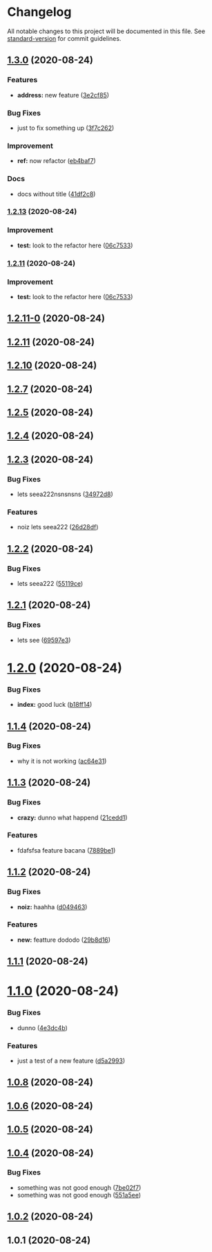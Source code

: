 # Changelog

All notable changes to this project will be documented in this file. See [standard-version](https://github.com/conventional-changelog/standard-version) for commit guidelines.

## [1.3.0](https://github.com/bissolli/release-it/compare/v1.2.13...v1.3.0) (2020-08-24)


### Features

* **address:** new feature ([3e2cf85](https://github.com/bissolli/release-it/commit/3e2cf85e31081ede9b3c3cbdf8086d346f06c951))


### Bug Fixes

* just to fix something up ([3f7c262](https://github.com/bissolli/release-it/commit/3f7c2624efd59a917941c76219828d432f826dce))


### Improvement

* **ref:** now refactor ([eb4baf7](https://github.com/bissolli/release-it/commit/eb4baf7512d9220b4d453b4ed5f6ce98fa4d921d))


### Docs

* docs without title ([41df2c8](https://github.com/bissolli/release-it/commit/41df2c8f495ba01c078fdf9e7f0a88f341945775))

### [1.2.13](https://github.com/bissolli/release-it/compare/v1.2.11-0...v1.2.13) (2020-08-24)


### Improvement

* **test:** look to the refactor here ([06c7533](https://github.com/bissolli/release-it/commit/06c753379653f57244c1b06ba3747bb636fc3a85))

### [1.2.11](https://github.com/bissolli/release-it/compare/v1.2.11-0...v1.2.11) (2020-08-24)


### Improvement

* **test:** look to the refactor here ([06c7533](https://github.com/bissolli/release-it/commit/06c753379653f57244c1b06ba3747bb636fc3a85))

## [1.2.11-0](https://github.com/bissolli/release-it/compare/v1.2.11...v1.2.11-0) (2020-08-24)



## [1.2.11](https://github.com/bissolli/release-it/compare/v1.2.10...v1.2.11) (2020-08-24)



## [1.2.10](https://github.com/bissolli/release-it/compare/v1.2.7...v1.2.10) (2020-08-24)



## [1.2.7](https://github.com/bissolli/release-it/compare/v1.2.5...v1.2.7) (2020-08-24)



## [1.2.5](https://github.com/bissolli/release-it/compare/v1.2.4...v1.2.5) (2020-08-24)



## [1.2.4](https://github.com/bissolli/release-it/compare/v1.2.3...v1.2.4) (2020-08-24)



## [1.2.3](https://github.com/bissolli/release-it/compare/v1.2.2...v1.2.3) (2020-08-24)


### Bug Fixes

* lets seea222nsnsnsns ([34972d8](https://github.com/bissolli/release-it/commit/34972d8fcbc08814092207f45d92067a46417974))


### Features

* noiz lets seea222 ([26d28df](https://github.com/bissolli/release-it/commit/26d28dfbdf903096501e909a678ff5878ef9b517))



## [1.2.2](https://github.com/bissolli/release-it/compare/v1.2.1...v1.2.2) (2020-08-24)


### Bug Fixes

* lets seea222 ([55119ce](https://github.com/bissolli/release-it/commit/55119ceed2221d8a4f89de171c17fae61a0dc32e))



## [1.2.1](https://github.com/bissolli/release-it/compare/v1.2.0...v1.2.1) (2020-08-24)


### Bug Fixes

* lets see ([69597e3](https://github.com/bissolli/release-it/commit/69597e3383f93fd36667dd480ca51bd1fa27ba0d))



# [1.2.0](https://github.com/bissolli/release-it/compare/v1.1.4...v1.2.0) (2020-08-24)


### Bug Fixes

* **index:** good luck ([b18ff14](https://github.com/bissolli/release-it/commit/b18ff14986fb491e54f2ecd47eea728273a7db58))



## [1.1.4](https://github.com/bissolli/release-it/compare/v1.1.3...v1.1.4) (2020-08-24)


### Bug Fixes

* why it is not working ([ac64e31](https://github.com/bissolli/release-it/commit/ac64e312be72d560bd48041b46dce8571ead3395))



## [1.1.3](https://github.com/bissolli/release-it/compare/v1.1.2...v1.1.3) (2020-08-24)


### Bug Fixes

* **crazy:** dunno what happend ([21cedd1](https://github.com/bissolli/release-it/commit/21cedd1f27923e09f57a582c5fd6b84a6ea90a6c))


### Features

* fdafsfsa feature bacana ([7889be1](https://github.com/bissolli/release-it/commit/7889be1e0d66aa5a7df90ec089f7c3ca4d9e003b))



## [1.1.2](https://github.com/bissolli/release-it/compare/v1.1.1...v1.1.2) (2020-08-24)


### Bug Fixes

* **noiz:** haahha ([d049463](https://github.com/bissolli/release-it/commit/d0494631e92a1895b6d829480dfe39bcf5db9454))


### Features

* **new:** featture dododo ([29b8d16](https://github.com/bissolli/release-it/commit/29b8d167750bf9672e6354ea5724c02082aae33b))



## [1.1.1](https://github.com/bissolli/release-it/compare/v1.1.0...v1.1.1) (2020-08-24)



# [1.1.0](https://github.com/bissolli/release-it/compare/1.0.8...v1.1.0) (2020-08-24)


### Bug Fixes

* dunno ([4e3dc4b](https://github.com/bissolli/release-it/commit/4e3dc4ba269d525295822ee8e8a297ca00a18e78))


### Features

* just a test of a new feature ([d5a2993](https://github.com/bissolli/release-it/commit/d5a299399cbf1bf0472c8bab18114ce780a9acf3))



## [1.0.8](https://github.com/bissolli/release-it/compare/1.0.6...1.0.8) (2020-08-24)



## [1.0.6](https://github.com/bissolli/release-it/compare/1.0.5...1.0.6) (2020-08-24)



## [1.0.5](https://github.com/bissolli/release-it/compare/1.0.4...1.0.5) (2020-08-24)



## [1.0.4](https://github.com/bissolli/release-it/compare/1.0.2...1.0.4) (2020-08-24)


### Bug Fixes

* something was not good enough ([7be02f7](https://github.com/bissolli/release-it/commit/7be02f70d5e307312cb50c9547690330cfd52eee))
* something was not good enough ([551a5ee](https://github.com/bissolli/release-it/commit/551a5eed2e065fbbb519a4ac2fd08de33fe02a89))



## [1.0.2](https://github.com/bissolli/release-it/compare/1.0.1...1.0.2) (2020-08-24)



## 1.0.1 (2020-08-24)
